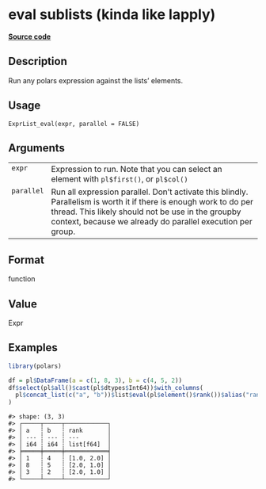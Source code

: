 
# eval sublists (kinda like lapply)

[**Source code**](https://github.com/pola-rs/r-polars/tree/53c7d964901ed4a019998e89aff8c6d44691d793/R/expr__list.R#L421)

## Description

Run any polars expression against the lists’ elements.

## Usage

<pre><code class='language-R'>ExprList_eval(expr, parallel = FALSE)
</code></pre>

## Arguments

<table>
<tr>
<td style="white-space: nowrap; font-family: monospace; vertical-align: top">
<code id="ExprList_eval_:_expr">expr</code>
</td>
<td>
Expression to run. Note that you can select an element with
<code>pl$first()</code>, or <code>pl$col()</code>
</td>
</tr>
<tr>
<td style="white-space: nowrap; font-family: monospace; vertical-align: top">
<code id="ExprList_eval_:_parallel">parallel</code>
</td>
<td>
Run all expression parallel. Don’t activate this blindly. Parallelism is
worth it if there is enough work to do per thread. This likely should
not be use in the groupby context, because we already do parallel
execution per group.
</td>
</tr>
</table>

## Format

function

## Value

Expr

## Examples

``` r
library(polars)

df = pl$DataFrame(a = c(1, 8, 3), b = c(4, 5, 2))
df$select(pl$all()$cast(pl$dtypes$Int64))$with_columns(
  pl$concat_list(c("a", "b"))$list$eval(pl$element()$rank())$alias("rank")
)
```

    #> shape: (3, 3)
    #> ┌─────┬─────┬────────────┐
    #> │ a   ┆ b   ┆ rank       │
    #> │ --- ┆ --- ┆ ---        │
    #> │ i64 ┆ i64 ┆ list[f64]  │
    #> ╞═════╪═════╪════════════╡
    #> │ 1   ┆ 4   ┆ [1.0, 2.0] │
    #> │ 8   ┆ 5   ┆ [2.0, 1.0] │
    #> │ 3   ┆ 2   ┆ [2.0, 1.0] │
    #> └─────┴─────┴────────────┘

